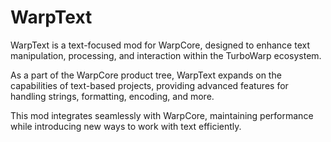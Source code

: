 # WarpText  

WarpText is a text-focused mod for WarpCore, designed to enhance text manipulation, processing, and interaction within the TurboWarp ecosystem.  

As a part of the WarpCore product tree, WarpText expands on the capabilities of text-based projects, providing advanced features for handling strings, formatting, encoding, and more.  

This mod integrates seamlessly with WarpCore, maintaining performance while introducing new ways to work with text efficiently.  

